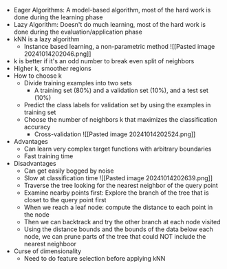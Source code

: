 - Eager Algorithms: A model-based algorithm, most of the hard work is done during the learning phase
- Lazy Algorithm: Doesn't do much learning, most of the hard work is done during the evaluation/application phase
- kNN is a lazy algorithm
	- Instance based learning, a non-parametric method
![[Pasted image 20241014202046.png]]
- k is better if it's an odd number to break even split of neighbors
- Higher k, smoother regions
- How to choose k
	- Divide training examples into two sets
		- A training set (80%) and a validation set (10%), and a test set (10%)
	- Predict the class labels for validation set by using the examples in training set
	- Choose the number of neighbors k that maximizes the classification accuracy 
		- Cross-validation
![[Pasted image 20241014202524.png]]
- Advantages
	- Can learn very complex target functions with arbitrary boundaries
	- Fast training time 
- Disadvantages
	- Can get easily bogged by noise
	- Slow at classification time
![[Pasted image 20241014202639.png]]
	- Traverse the tree looking for the nearest neighbor of the query point
	- Examine nearby points first: Explore the branch of the tree that is closet to the query point first
	- When we reach a leaf node: compute the distance to each point in the node
	- Then we can backtrack and try the other branch at each node visited
	- Using the distance bounds and the bounds of the data below each node, we can prune parts of the tree that could NOT include the nearest neighboor
- Curse of dimensionality
	- Need to do feature selection before applying kNN
